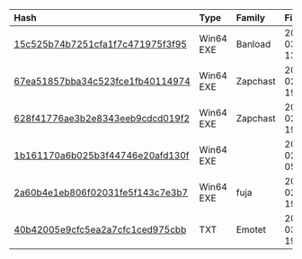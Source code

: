 |Hash|Type|Family|First_Seen|Name|
|:--|:--|:--|:--|:--|
|[15c525b74b7251cfa1f7c471975f3f95](https://www.virustotal.com/gui/file/15c525b74b7251cfa1f7c471975f3f95)|Win64 EXE|Banload|2022-03-11 13:31:58|/tmp/cache/extracted_files/51267f49e508965de494441aacd8a0c8b43e7b54.bin|
|[67ea51857bba34c523fce1fb40114974](https://www.virustotal.com/gui/file/67ea51857bba34c523fce1fb40114974)|Win64 EXE|Zapchast|2022-02-13 19:35:19|C:\Users\user\.java-sdk\oracle-java.exe|
|[628f41776ae3b2e8343eeb9cdcd019f2](https://www.virustotal.com/gui/file/628f41776ae3b2e8343eeb9cdcd019f2)|Win64 EXE|Zapchast|2022-02-13 19:35:16|unknown|
|[1b161170a6b025b3f44746e20afd130f](https://www.virustotal.com/gui/file/1b161170a6b025b3f44746e20afd130f)|Win64 EXE||2022-02-13 05:28:29|C:\Users\user\AppData\Local\Temp\tmp62xr_uq9.exe|
|[2a60b4e1eb806f02031fe5f143c7e3b7](https://www.virustotal.com/gui/file/2a60b4e1eb806f02031fe5f143c7e3b7)|Win64 EXE|fuja|2022-02-11 19:15:54|dictionary-translator.exe|
|[40b42005e9cfc5ea2a7cfc1ced975cbb](https://www.virustotal.com/gui/file/40b42005e9cfc5ea2a7cfc1ced975cbb)|TXT|Emotet|2022-03-29 19:29:21|a3bc72c0-7ab9-438d-6734-08da10dd83d9_55e1e8c0-c152-8f0e-2207-bf6b343db2c5.eml|
